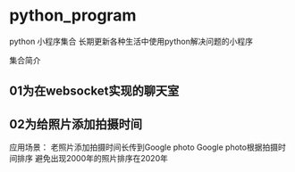 # python_program
python 小程序集合
长期更新各种生活中使用python解决问题的小程序

集合简介

01为在websocket实现的聊天室
-------------------------------------
02为给照片添加拍摄时间
-------------------------------------
应用场景：
老照片添加拍摄时间长传到Google photo
Google photo根据拍摄时间排序
避免出现2000年的照片排序在2020年
